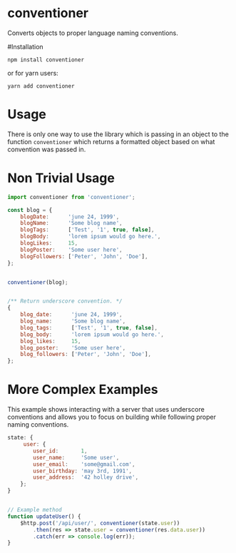 # conventioner
Converts objects to proper language naming conventions.

#Installation

`npm install conventioner`

or for yarn users:

`yarn add conventioner`


# Usage
There is only one way to use the library which is passing in an object
to the function `conventioner` which returns a formatted object based on
what convention was passed in.


# Non Trivial Usage

``` js
import conventioner from 'conventioner';

const blog = {
    blogDate:      'june 24, 1999',
    blogName:      'Some blog name',
    blogTags:      ['Test', '1', true, false],
    blogBody:      'lorem ipsum would go here.',
    blogLikes:     15,
    blogPoster:    'Some user here',
    blogFollowers: ['Peter', 'John', 'Doe'],
};


conventioner(blog);


/** Return underscore convention. */
{
    blog_date:      'june 24, 1999',
    blog_name:      'Some blog name',
    blog_tags:      ['Test', '1', true, false],
    blog_body:      'lorem ipsum would go here.',
    blog_likes:     15,
    blog_poster:    'Some user here',
    blog_followers: ['Peter', 'John', 'Doe'],
};

```


# More Complex Examples
This example shows interacting with a server that uses underscore conventions
and allows you to focus on building while following proper naming conventions.

```js
state: {
     user: {
        user_id:       1,
        user_name:     'Some user',
        user_email:    'some@gmail.com',
        user_birthday: 'may 3rd, 1991',
        user_address:  '42 holley drive',
    };
}


// Example method
function updateUser() {
    $http.post('/api/user/', conventioner(state.user))
        .then(res => state.user = conventioner(res.data.user))
        .catch(err => console.log(err));
}
```

